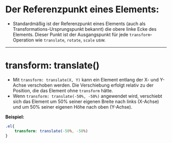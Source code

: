 
# **Der Referenzpunkt eines Elements**:

- Standardmäßig ist der Referenzpunkt eines Elements (auch als Transformations-Ursprungspunkt bekannt) die obere linke Ecke des Elements. Dieser Punkt ist der Ausgangspunkt für jede `transform`-Operation wie `translate`, `rotate`, `scale` usw.

---

# transform: translate()

- Mit `transform: translate(X, Y)` kann ein Element entlang der X- und Y-Achse verschoben werden. Die Verschiebung erfolgt relativ zu der Position, die das Element ohne `transform` hätte.
- Wenn `transform: translate(-50%, -50%)` angewendet wird, verschiebt sich das Element um 50% seiner eigenen Breite nach links (X-Achse) und um 50% seiner eigenen Höhe nach oben (Y-Achse).

**Beispiel:** 
```css
.el{
	transform: translate(-50%, -50%)
}
```
